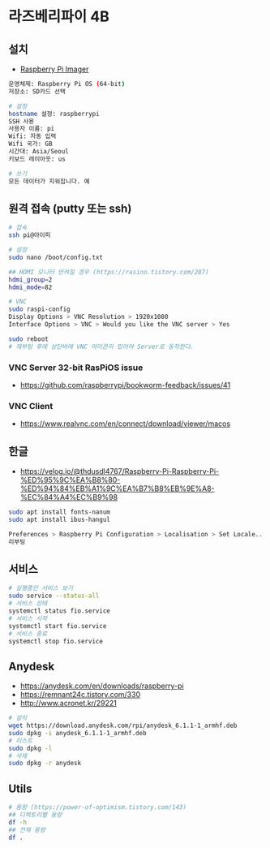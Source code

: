 # 라즈베리파이 4B

## 설치
* [Raspberry Pi Imager](https://www.raspberrypi.com/software)
```sh
운영체제: Raspberry Pi OS (64-bit)
저장소: SD카드 선택

# 설정
hostname 설정: raspberrypi
SSH 사용
사용자 이름: pi
Wifi: 자동 입력
Wifi 국가: GB
시간대: Asia/Seoul
키보드 레이아웃: us

# 쓰기
모든 데이터가 지워집니다. 예
```

## 원격 접속 (putty 또는 ssh)
```sh
# 접속
ssh pi@아이피

# 설정
sudo nano /boot/config.txt

## HDMI 모니터 안켜질 경우 (https://rasino.tistory.com/287)
hdmi_group=2
hdmi_mode=82

# VNC
sudo raspi-config
Display Options > VNC Resolution > 1920x1080
Interface Options > VNC > Would you like the VNC server > Yes

sudo reboot
# 재부팅 후에 상단바에 VNC 아이콘이 있어야 Server로 동작한다.
```

### VNC Server 32-bit RasPiOS issue
* https://github.com/raspberrypi/bookworm-feedback/issues/41

### VNC Client
* https://www.realvnc.com/en/connect/download/viewer/macos  

## 한글
* https://velog.io/@thdusdl4767/Raspberry-Pi-Raspberry-Pi-%ED%95%9C%EA%B8%80-%ED%94%84%EB%A1%9C%EA%B7%B8%EB%9E%A8-%EC%84%A4%EC%B9%98
```sh
sudo apt install fonts-nanum
sudo apt install ibus-hangul

Preferences > Raspberry Pi Configuration > Localisation > Set Locale... > ko (Korean), Character Set: UTF-8
리부팅
```

## 서비스
```sh
# 실행중인 서비스 보기
sudo service --status-all
# 서비스 상태
systemctl status fio.service
# 서비스 시작
systemctl start fio.service
# 서비스 종료
systemctl stop fio.service
```

## Anydesk
* https://anydesk.com/en/downloads/raspberry-pi
* https://remnant24c.tistory.com/330
* http://www.acronet.kr/29221
```sh
# 설치
wget https://download.anydesk.com/rpi/anydesk_6.1.1-1_armhf.deb
sudo dpkg -i anydesk_6.1.1-1_armhf.deb
# 리스트
sudo dpkg -l
# 삭제
sudo dpkg -r anydesk
```

## Utils
```sh
# 용량 (https://power-of-optimism.tistory.com/143)
## 디렉토리별 용량 
df -h
## 전체 용량
df .
```
